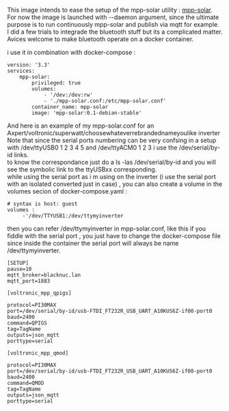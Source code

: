 This image intends to ease the setup of the mpp-solar utility : [mpp-solar](https://github.com/jblance/mpp-solar).\
For now the image is launched with --daemon argument, since the ultimate purpose is to run continuously mpp-solar and publish via mqtt for example.\
I did a few trials to integrade the bluetooth stuff but its a complicated matter.\
Avices welcome to make bluetooth operate on a docker container.

i use it in combination with docker-compose : 
```
version: '3.3'  
services:  
    mpp-solar:  
        privileged: true  
        volumes:  
            - '/dev:/dev:rw'  
            - './mpp-solar.conf:/etc/mpp-solar.conf'  
        container_name: mpp-solar  
        image: 'mpp-solar:0.1-debian-stable'  
```
And here is an example of my mpp-solar.conf for an Axpert/voltronic/superwatt/choosewhateverrebrandednameyoulike inverter\
Note that since the serial ports numbering can be very confsing in a setup with /dev/ttyUSB0 1 2 3 4 5 and /dev/ttyACM0 1 2 3 i use the /dev/serial/by-id links. \
to know the correspondance just do a ls -las /dev/serial/by-id and you will see the symbolic link to the ttyUSBxx corresponding.\
while using the serial port as i m using on the inverter (i use the serial port with an isolated converted just in case) , you can also create a volume in the volumes secion of docker-compose.yaml :
```
# syntax is host: guest
volumes : 
     -'/dev/TTYUSB1:/dev/ttymyinverter
```
then you can refer /dev/ttymyinverter in mpp-solar.conf, like this if you fiddle with the serial port , you just have to change the docker-compose file since inside the container the serial port will always be name /dev/ttymyinverter.

```
[SETUP]
pause=10 
mqtt_broker=blacknuc.lan
mqtt_port=1883

[voltronic_mpp_qpigs]

protocol=PI30MAX
port=/dev/serial/by-id/usb-FTDI_FT232R_USB_UART_A10KUS6Z-if00-port0 
baud=2400        
command=QPIGS
tag=TagName       
outputs=json_mqtt
porttype=serial 

[voltronic_mpp_qmod]

protocol=PI30MAX
port=/dev/serial/by-id/usb-FTDI_FT232R_USB_UART_A10KUS6Z-if00-port0
baud=2400
command=QMOD
tag=TagName
outputs=json_mqtt
porttype=serial
```
